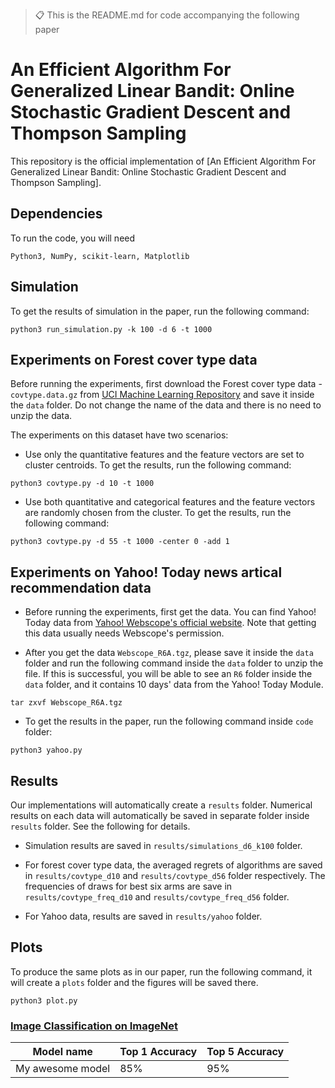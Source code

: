 > 📋 This is the README.md for code accompanying the following paper

# An Efficient Algorithm For Generalized Linear Bandit: Online Stochastic Gradient Descent and Thompson Sampling

This repository is the official implementation of [An Efficient Algorithm For Generalized Linear Bandit: Online Stochastic Gradient Descent and Thompson Sampling]. 

## Dependencies

To run the code, you will need 
```
Python3, NumPy, scikit-learn, Matplotlib
```

## Simulation

To get the results of simulation in the paper, run the following command:

```
python3 run_simulation.py -k 100 -d 6 -t 1000
```

## Experiments on Forest cover type data

Before running the experiments, first download the Forest cover type data - ``covtype.data.gz`` from [UCI Machine Learning Repository](http://archive.ics.uci.edu/ml//machine-learning-databases/covtype/) and save it inside the ``data`` folder. Do not change the name of the data and there is no need to unzip the data.

The experiments on this dataset have two scenarios:

- Use only the quantitative features and the feature vectors are set to cluster centroids. To get the results, run the following command:

```
python3 covtype.py -d 10 -t 1000
```

- Use both quantitative and categorical features and the feature vectors are randomly chosen from the cluster. To get the results, run the following command:

```
python3 covtype.py -d 55 -t 1000 -center 0 -add 1
```

## Experiments on Yahoo! Today news artical recommendation data

- Before running the experiments, first get the data. You can find Yahoo! Today data from [Yahoo! Webscope's official website](https://webscope.sandbox.yahoo.com/). Note that getting this data usually needs Webscope's permission.

- After you get the data ``Webscope_R6A.tgz``, please save it inside the ``data`` folder and run the following command inside the ``data`` folder to unzip the file. If this is successful, you will be able to see an ``R6`` folder inside the ``data`` folder, and it contains 10 days' data from the Yahoo! Today Module.

```
tar zxvf Webscope_R6A.tgz
```

- To get the results in the paper, run the following command inside ``code`` folder:

```
python3 yahoo.py
```


## Results

Our implementations will automatically create a ``results`` folder. Numerical results on each data will automatically be saved in separate folder inside ``results`` folder. See the following for details.

- Simulation results are saved in ``results/simulations_d6_k100`` folder.

- For forest cover type data, the averaged regrets of algorithms are saved in ``results/covtype_d10`` and ``results/covtype_d56`` folder respectively. The frequencies of draws for best six arms are save in ``results/covtype_freq_d10`` and ``results/covtype_freq_d56`` folder.

- For Yahoo data, results are saved in ``results/yahoo`` folder.

## Plots

To produce the same plots as in our paper, run the following command, it will create a ``plots`` folder and the figures will be saved there.

```
python3 plot.py
```





### [Image Classification on ImageNet](https://paperswithcode.com/sota/image-classification-on-imagenet)

| Model name         | Top 1 Accuracy  | Top 5 Accuracy |
| ------------------ |---------------- | -------------- |
| My awesome model   |     85%         |      95%       |

